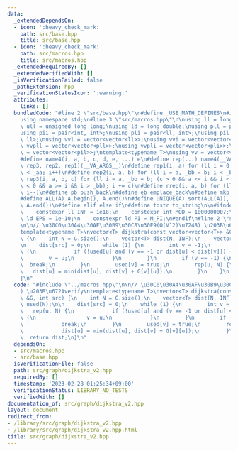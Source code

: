 ```yaml
---
data:
  _extendedDependsOn:
  - icon: ':heavy_check_mark:'
    path: src/base.hpp
    title: src/base.hpp
  - icon: ':heavy_check_mark:'
    path: src/macros.hpp
    title: src/macros.hpp
  _extendedRequiredBy: []
  _extendedVerifiedWith: []
  _isVerificationFailed: false
  _pathExtension: hpp
  _verificationStatusIcon: ':warning:'
  attributes:
    links: []
  bundledCode: "#line 2 \"src/base.hpp\"\n#define _USE_MATH_DEFINES\n#include <bits/stdc++.h>\n\
    using namespace std;\n#line 3 \"src/macros.hpp\"\n\nusing ll = long long;\nusing\
    \ ull = unsigned long long;\nusing ld = long double;\nusing pll = pair<ll, ll>;\n\
    using pii = pair<int, int>;\nusing pli = pair<ll, int>;\nusing pil = pair<int,\
    \ ll>;\nusing vvl = vector<vector<ll>>;\nusing vvi = vector<vector<int>>;\nusing\
    \ vvpll = vector<vector<pll>>;\nusing vvpli = vector<vector<pli>>;\nusing vvpil\
    \ = vector<vector<pil>>;\ntemplate<typename T>\nusing vv = vector<vector<T>>;\n\
    #define name4(i, a, b, c, d, e, ...) e\n#define rep(...) name4(__VA_ARGS__, rep4,\
    \ rep3, rep2, rep1)(__VA_ARGS__)\n#define rep1(i, a) for (ll i = 0, _aa = a; i\
    \ < _aa; i++)\n#define rep2(i, a, b) for (ll i = a, _bb = b; i < _bb; i++)\n#define\
    \ rep3(i, a, b, c) for (ll i = a, _bb = b; (c > 0 && a <= i && i < _bb) or (c\
    \ < 0 && a >= i && i > _bb); i += c)\n#define rrep(i, a, b) for (ll i=(a); i>(b);\
    \ i--)\n#define pb push_back\n#define eb emplace_back\n#define mkp make_pair\n\
    #define ALL(A) A.begin(), A.end()\n#define UNIQUE(A) sort(ALL(A)), A.erase(unique(ALL(A)),\
    \ A.end())\n#define elif else if\n#define tostr to_string\n\n#ifndef CONSTANTS\n\
    \    constexpr ll INF = 1e18;\n    constexpr int MOD = 1000000007;\n    constexpr\
    \ ld EPS = 1e-10;\n    constexpr ld PI = M_PI;\n#endif\n#line 2 \"src/graph/dijkstra_v2.hpp\"\
    \n\n// \u30C0\u30A4\u30AF\u30B9\u30C8\u30E9(O(V^2)\u7248) \u203B\u672Averify\n\
    template<typename T>\nvector<T> dijkstra(const vector<vector<T>> &G, int src)\
    \ {\n    int N = G.size();\n    vector<T> dist(N, INF);\n    vector<bool> used(N);\n\
    \n    dist[src] = 0;\n    while (1) {\n        int v = -1;\n        rep(u, N)\
    \ {\n            if (!used[u] and (v == -1 or dist[u] < dist[v])) {\n        \
    \        v = u;\n            }\n        }\n        if (v == -1) {\n          \
    \  break;\n        }\n        used[v] = true;\n        rep(u, N) {\n         \
    \   dist[u] = min(dist[u], dist[v] + G[v][u]);\n        }\n    }\n    return dist;\n\
    }\n"
  code: "#include \"../macros.hpp\"\n\n// \u30C0\u30A4\u30AF\u30B9\u30C8\u30E9(O(V^2)\u7248\
    ) \u203B\u672Averify\ntemplate<typename T>\nvector<T> dijkstra(const vector<vector<T>>\
    \ &G, int src) {\n    int N = G.size();\n    vector<T> dist(N, INF);\n    vector<bool>\
    \ used(N);\n\n    dist[src] = 0;\n    while (1) {\n        int v = -1;\n     \
    \   rep(u, N) {\n            if (!used[u] and (v == -1 or dist[u] < dist[v]))\
    \ {\n                v = u;\n            }\n        }\n        if (v == -1) {\n\
    \            break;\n        }\n        used[v] = true;\n        rep(u, N) {\n\
    \            dist[u] = min(dist[u], dist[v] + G[v][u]);\n        }\n    }\n  \
    \  return dist;\n}\n"
  dependsOn:
  - src/macros.hpp
  - src/base.hpp
  isVerificationFile: false
  path: src/graph/dijkstra_v2.hpp
  requiredBy: []
  timestamp: '2023-02-28 01:25:34+09:00'
  verificationStatus: LIBRARY_NO_TESTS
  verifiedWith: []
documentation_of: src/graph/dijkstra_v2.hpp
layout: document
redirect_from:
- /library/src/graph/dijkstra_v2.hpp
- /library/src/graph/dijkstra_v2.hpp.html
title: src/graph/dijkstra_v2.hpp
---
```

